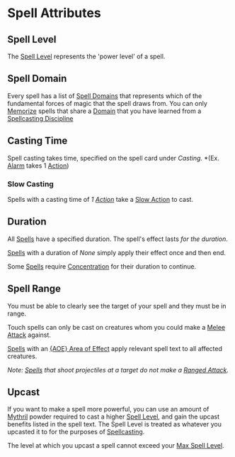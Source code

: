 # Spell Attributes

## Spell Level

The [Spell Level](Spell%20Level.md) represents the 'power level' of a spell.

## Spell Domain

Every spell has a list of [Spell Domains](Spell%20Domains/{Spell%20Domains}.md) that represents which of the fundamental forces of magic that the spell draws from. You can only [Memorize](../Spellcasting/Spell%20Learning/Spell%20Memorization.md) spells that share a [Domain](Spell%20Domains/{Spell%20Domains}.md) that you have learned from a [Spellcasting Discipline](../Spellcasting/Spellcasting%20Disciplines/{Spellcasting%20Disciplines}.md)

## Casting Time

Spell casting takes time, specified on the spell card under *Casting*.
*(Ex. [Alarm](Spells%20by%20Level/Level%201/Alarm.md) takes 1 [Action](../../Game%20Procedures/Core%20Procedures/Action.md))

### Slow Casting

Spells with a casting time of *1 [Action](../../Game%20Procedures/Core%20Procedures/Action.md)* take a [Slow Action](../../Game%20Procedures/Core%20Procedures/Action.md#Slow%20Action) to cast.

## Duration

All [Spells](../Spells.md) have a specified duration. The spell's effect lasts *for the duration*.

[Spells](../Spells.md) with a duration of *None* simply apply their effect once and then end.

Some [Spells](../Spells.md) require [Concentration](Concentration.md) for their duration to continue.

## Spell Range

You must be able to clearly see the target of your spell and they must be in range.

Touch spells can only be cast on creatures whom you could make a [Melee Attack](../../Game%20Procedures/Combat/Melee%20Attack.md) against.

[Spells](../Spells.md) with an [{AOE} Area of Effect](Areas%20of%20Effect/{AOE}%20Area%20of%20Effect.md) apply relevant spell text to all affected creatures.

*Note: [Spells](../Spells.md) that shoot projectiles at a target do not make a [Ranged Attack](../../Game%20Procedures/Combat/Ranged%20Attack.md).*

## Upcast

If you want to make a spell more powerful, you can use an amount of [Mythril](../Spellcasting/Mythril.md) powder required to cast a higher [Spell Level](Spell%20Level.md), and gain the upcast benefits listed in the spell text. The Spell Level is treated as whatever you upcasted it to for the purposes of [Spellcasting](../Spellcasting/Spellcasting.md).

The level at which you upcast a spell cannot exceed your [Max Spell Level](Spell%20Level.md#Max%20Spell%20Level).
